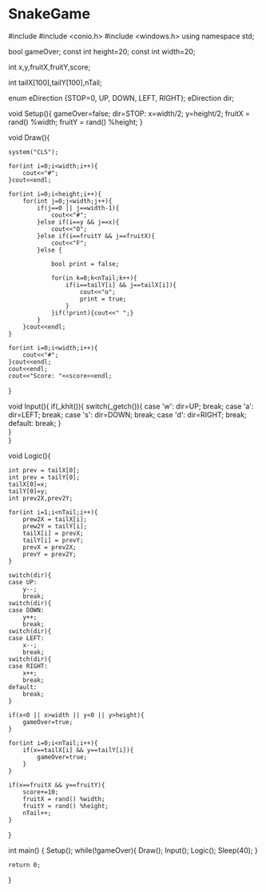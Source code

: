 # SnakeGame
#include <iostream>
#include <conio.h>
#include <windows.h>
using namespace std;

bool gameOver;
const int height=20;
const int width=20;

int x,y,fruitX,fruitY,score;

int tailX[100],tailY[100],nTail;

enum eDirection {STOP=0, UP, DOWN, LEFT, RIGHT};
eDirection dir;

void Setup(){
    gameOver=false;
    dir=STOP:
    x=width/2;
    y=height/2;
    fruitX = rand() %width;
    fruitY = rand() %height;
}

void Draw(){
    
    system("CLS");
    
    for(int i=0;i<width;i++){
        cout<<"#";
    }cout<<endl;
    
    for(int i=0;i<height;i++){
        for(int j=0;j<width;j++){
            if(j==0 || j==width-1){
                cout<<"#";
            }else if(i==y && j==x){
                cout<<"O";
            }else if(i==fruitY && j==fruitX){
                cout<<"F";
            }else {
                
                bool print = false;
                
                for(in k=0;k<nTail;k++){
                    if(i==tailY[i] && j==tailX[i]){
                        cout<<"o";
                        print = true;
                    }
                }if(!print){cout<<" ";}
            }
        }cout<<endl;
    }
    
    for(int i=0;i<width;i++){
        cout<<"#";
    }cout<<endl;
    cout<<endl;
    cout<<"Score: "<<score<<endl;
}

void Input(){
    if(_khit()){
        switch(_getch()){
        case 'w':
            dir=UP;
            break;
        case 'a':
            dir=LEFT;
            break;
        case 's':
            dir=DOWN;
            break;
        case 'd':
            dir=RIGHT;
            break;
        default:
            break;
        }    
    }    
}

void Logic(){
    
    int prev = tailX[0];
    int prev = tailY[0];
    tailX[0]=x;
    tailY[0]=y;
    int prev2X,prev2Y;
    
    for(int i=1;i<nTail;i++){
        prew2X = tailX[i];
        prew2Y = tailY[i];
        tailX[i] = prevX;
        tailY[i] = prevY;
        prevX = prev2X;
        prevY = prev2Y;
    }
    
    switch(dir){
    case UP:
        y--;
        break;
    switch(dir){
    case DOWN:
        y++;
        break;
    switch(dir){
    case LEFT:
        x--;
        break;
    switch(dir){
    case RIGHT:
        x++;
        break;
    default:
        break;
    }
    
    if(x<0 || x>width || y<0 || y>height){
        gameOver=true;
    }
    
    for(int i=0;i<nTail;i++){
        if(x==tailX[i] && y==tailY[i]){
            gameOver=true;
        }
    }
    
    if(x==fruitX && y==fruitY){
        score+=10;
        fruitX = rand() %width;
        fruitY = rand() %height;
        nTail++;
    }
}

int main()
{
    Setup();
    while(!gameOver){
        Draw();
        Input();
        Logic();
        Sleep(40);
    }

    return 0;
}
